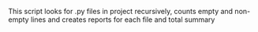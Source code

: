 This script looks for .py files in project recursively, counts empty and non-empty lines and creates reports for each file and total summary
